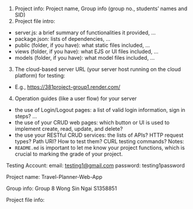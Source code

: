 1. Project info: Project name, Group info (group no., students’ names and SID)
2. Project file intro:
- server.js: a brief summary of functionalities it provided, …
- package.json: lists of dependencies, …
- public (folder, if you have): what static files included, …
- views (folder, if you have): what EJS or UI files included, …
- models (folder, if you have): what model files included, …
3. The cloud-based server URL (your server host running on the cloud platform) for testing:
- E.g., https://381project-group1.render.com/
4. Operation guides (like a user flow) for your server
- the use of Login/Logout pages: a list of valid login information, sign in steps? …
- the use of your CRUD web pages: which button or UI is used to implement create, read, update, and delete?
- the use your RESTful CRUD services: the lists of APIs? HTTP request types? Path URI? How to test them?
CURL testing commands?
Notes:
- `README.md` is important to let me know your project functions, which is crucial to marking the grade of
your project.

Testing Account:
    email: testing1@gmail.com
    password: testing1password
    
Project name: 
  Travel-Planner-Web-App

Group info: 
  Group 8 
  Wong Sin Ngai S1358851

Project file info: 
  